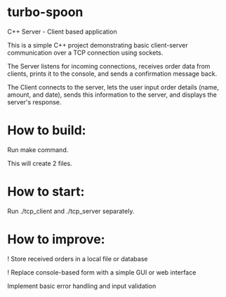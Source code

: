 # turbo-spoon
C++ Server - Client based application

This is a simple C++ project demonstrating basic client-server communication over a TCP connection using sockets.

The Server listens for incoming connections, receives order data from clients, prints it to the console, and sends a confirmation message back.

The Client connects to the server, lets the user input order details (name, amount, and date), sends this information to the server, and displays the server's response.

# How to build: 

Run make command.

This will create 2 files.

# How to start:

Run ./tcp_client and ./tcp_server separately.

# How to improve: 

! Store received orders in a local file or database

! Replace console-based form with a simple GUI or web interface

Implement basic error handling and input validation
